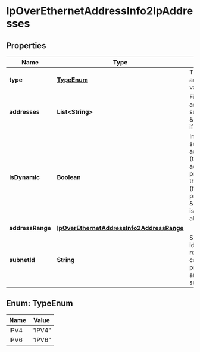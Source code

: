 
# IpOverEthernetAddressInfo2IpAddresses

## Properties
Name | Type | Description | Notes
------------ | ------------- | ------------- | -------------
**type** | [**TypeEnum**](#TypeEnum) | The type of the IP addresses. Permitted values: IPV4, IPV6.  | 
**addresses** | **List&lt;String&gt;** | Fixed addresses assigned (from the subnet defined by \&quot;subnetId\&quot; if provided).  |  [optional]
**isDynamic** | **Boolean** | Indicates whether this set of addresses was assigned dynamically (true) or based on address information provided as input from the API consumer (false). Shall be present if \&quot;addresses\&quot; is present and shall be absent otherwise.  |  [optional]
**addressRange** | [**IpOverEthernetAddressInfo2AddressRange**](IpOverEthernetAddressInfo2AddressRange.md) |  |  [optional]
**subnetId** | **String** | Subnet defined by the identifier of the subnet resource in the VIM. In case this attribute is present, IP addresses are bound to that subnet.  |  [optional]


<a name="TypeEnum"></a>
## Enum: TypeEnum
Name | Value
---- | -----
IPV4 | &quot;IPV4&quot;
IPV6 | &quot;IPV6&quot;



